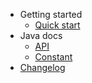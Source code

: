 - Getting started
    - [Quick start](/start/quickstart.md "Quick start")
- Java docs
    - [API](/api.md "API")
    - [Constant](/constant.md "Constant")
- [Changelog](/changelog.md "Changelog")
